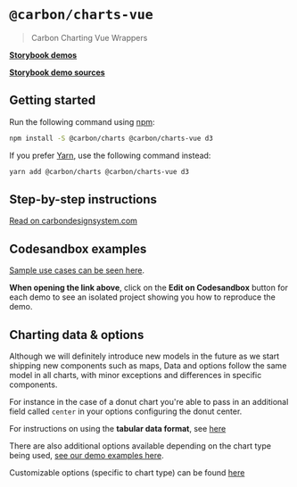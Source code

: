 # `@carbon/charts-vue`

> Carbon Charting Vue Wrappers

**[Storybook demos](https://carbon-design-system.github.io/carbon-charts/vue)**

**[Storybook demo sources](https://github.com/carbon-design-system/carbon-charts/tree/master/packages/core/demo/data)**

## Getting started

Run the following command using [npm](https://www.npmjs.com/):

```bash
npm install -S @carbon/charts @carbon/charts-vue d3
```

If you prefer [Yarn](https://yarnpkg.com/en/), use the following command
instead:

```bash
yarn add @carbon/charts @carbon/charts-vue d3
```

## Step-by-step instructions

[Read on carbondesignsystem.com](https://www.carbondesignsystem.com/data-visualization/getting-started/vue)

## Codesandbox examples

[Sample use cases can be seen here](https://carbon-design-system.github.io/carbon-charts/vue).

**When opening the link above**, click on the **Edit on Codesandbox** button for each demo to see an isolated project showing you how to reproduce the demo.

## Charting data & options

Although we will definitely introduce new models in the future as we start shipping new components such as maps, Data and options follow the same model in all charts, with minor exceptions and differences in specific components.

For instance in the case of a donut chart you're able to pass in an additional field called `center` in your options configuring the donut center.

For instructions on using the **tabular data format**, see [here](https://carbon-design-system.github.io/carbon-charts/?path=/story/tutorials--tabular-data-format)

There are also additional options available depending on the chart type being used, [see our demo examples here](https://github.com/carbon-design-system/carbon-charts/tree/master/packages/core/demo/data).

Customizable options (specific to chart type) can be found [here](https://carbon-design-system.github.io/carbon-charts/documentation/modules/_interfaces_charts_.html)
